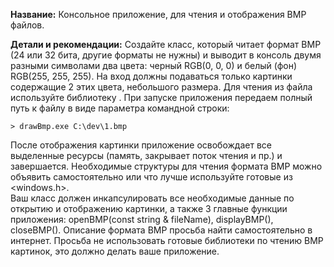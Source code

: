 **Название:** Консольное приложение, для чтения и отображения BMP файлов.

**Детали и рекомендации:** Создайте класс, который читает формат BMP (24 или 32 бита, другие форматы не нужны) и выводит в консоль двумя разными символами два цвета: черный RGB(0, 0, 0) и белый (фон) RGB(255, 255, 255). На вход должны подаваться только картинки содержащие 2 этих цвета, небольшого размера. Для чтения из файла используйте библиотеку <fstream>. При запуске приложения передаем полный путь к файлу в виде параметра командной строки:
```
> drawBmp.exe C:\dev\1.bmp
```
После отображения картинки приложение освобождает все выделенные ресурсы (память, закрывает поток чтения и пр.) и завершается. Необходимые структуры для чтения формата BMP можно объявить самостоятельно или что лучше используйте готовые из <windows.h>.  
Ваш класс должен инкапсулировать все необходимые данные по открытию и отображению картинки, а также 3 главные функции приложения: openBMP(const string & fileName), displayBMP(), closeBMP(). Описание формата BMP просьба найти самостоятельно в интернет. Просьба не использовать готовые библиотеки по чтению BMP картинок, это должно делать ваше приложение.
